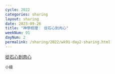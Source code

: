 ```yaml
---
cycle: 2022
categories: sharing
layout: sharing
date: 2023-09-26
title: "神學梳理： 從石心到肉心"
weekNum: 91
dayNum: 2
permalink: /sharing/2022/wk91-day2-sharing.html
---
```


[ 從石心到肉心](https://drive.google.com/file/d/174HfoRhtVO2kXI6tR6yzyHXuoeGykflW)

`小錢`
